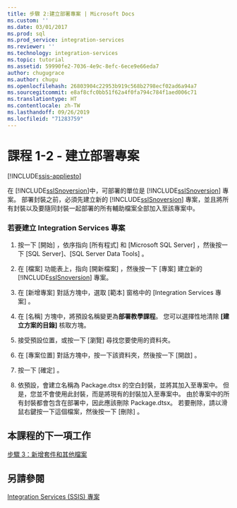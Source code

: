 ```yaml
---
title: 步驟 2:建立部署專案 | Microsoft Docs
ms.custom: ''
ms.date: 03/01/2017
ms.prod: sql
ms.prod_service: integration-services
ms.reviewer: ''
ms.technology: integration-services
ms.topic: tutorial
ms.assetid: 59990fe2-7036-4e9c-8efc-6ece9e66eda7
author: chugugrace
ms.author: chugu
ms.openlocfilehash: 26803904c22953b919c568b2798ecf02ad6a94a7
ms.sourcegitcommit: e8af8cfc0bb51f62a4f0fa794c784f1aed006c71
ms.translationtype: HT
ms.contentlocale: zh-TW
ms.lasthandoff: 09/26/2019
ms.locfileid: "71283759"
---
```

# <a name="lesson-1-2---creating-the-deployment-project"></a>課程 1-2 - 建立部署專案

[!INCLUDE[ssis-appliesto](../includes/ssis-appliesto-ssvrpluslinux-asdb-asdw-xxx.md)]


在 [!INCLUDE[ssISnoversion](../includes/ssisnoversion-md.md)]中，可部署的單位是 [!INCLUDE[ssISnoversion](../includes/ssisnoversion-md.md)] 專案。 部署封裝之前，必須先建立新的 [!INCLUDE[ssISnoversion](../includes/ssisnoversion-md.md)] 專案，並且將所有封裝以及要隨同封裝一起部署的所有輔助檔案全部加入至該專案中。  
  
### <a name="to-create-the-integration-services-project"></a>若要建立 Integration Services 專案  
  
1.  按一下 [開始]  ，依序指向 [所有程式]  和 [Microsoft SQL Server]  ，然後按一下 [SQL Server]、[SQL Server Data Tools]  。  
  
2.  在 [檔案]  功能表上，指向 [開新檔案]  ，然後按一下 [專案]  建立新的 [!INCLUDE[ssISnoversion](../includes/ssisnoversion-md.md)] 專案。  
  
3.  在 [新增專案]  對話方塊中，選取 [範本]  窗格中的 [Integration Services 專案]  。  
  
4.  在 [名稱]  方塊中，將預設名稱變更為**部署教學課程**。 您可以選擇性地清除 **[建立方案的目錄]** 核取方塊。  
  
5.  接受預設位置，或按一下 [瀏覽]  尋找您要使用的資料夾。  
  
6.  在 [專案位置]  對話方塊中，按一下該資料夾，然後按一下 [開啟]  。  
  
7.  按一下 [確定]  。  
  
8.  依預設，會建立名稱為 Package.dtsx 的空白封裝，並將其加入至專案中。 但是，您並不會使用此封裝，而是將現有的封裝加入至專案中。 由於專案中的所有封裝都會包含在部署中，因此應該刪除 Package.dtsx。 若要刪除，請以滑鼠右鍵按一下這個檔案，然後按一下 [刪除]  。  
  
## <a name="next-task-in-lesson"></a>本課程的下一項工作  
[步驟 3：新增套件和其他檔案](../integration-services/lesson-1-3-adding-packages-and-other-files.md)  
  
## <a name="see-also"></a>另請參閱  
[Integration Services &#40;SSIS&#41; 專案](~/integration-services/integration-services-ssis-projects-and-solutions.md)  
  
  
  

